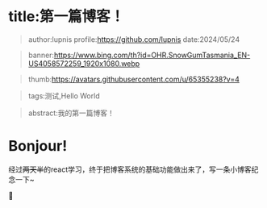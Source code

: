 # title:第一篇博客！

> author:lupnis
> profile:https://github.com/lupnis
> date:2024/05/24

> banner:https://www.bing.com/th?id=OHR.SnowGumTasmania_EN-US4058572259_1920x1080.webp

> thumb:https://avatars.githubusercontent.com/u/65355238?v=4

> tags:测试,Hello World

> abstract:我的第一篇博客！

# Bonjour!

经过~~两天半~~的react学习，终于把博客系统的基础功能做出来了，写一条小博客纪念一下~

🥳
